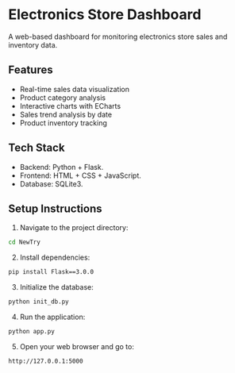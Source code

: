 # Electronics Store Dashboard

A web-based dashboard for monitoring electronics store sales and inventory data.

## Features

- Real-time sales data visualization
- Product category analysis
- Interactive charts with ECharts
- Sales trend analysis by date
- Product inventory tracking

## Tech Stack

- Backend: Python + Flask.
- Frontend: HTML + CSS + JavaScript.
- Database: SQLite3.

## Setup Instructions

1. Navigate to the project directory:
```bash
cd NewTry
```

2. Install dependencies:
```bash
pip install Flask==3.0.0
```

3. Initialize the database:
```bash
python init_db.py
```

4. Run the application:
```bash
python app.py
```

5. Open your web browser and go to:
```
http://127.0.0.1:5000
```
